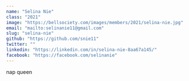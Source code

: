 ```yaml
---
name: "Selina Nie"
class: "2021"
image: "https://bellsociety.com/images/members/2021/selina-nie.jpg"
email: "mailto:selinanie11@gmail.com"
slug: "selina-nie"
github: "https://github.com/snie11"
twitter: ""
linkedin: "https://linkedin.com/in/selina-nie-8aa67a145/"
facebook: "https://facebook.com/selinanie"
---
```

nap queen